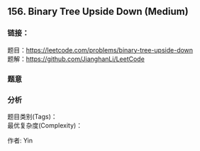 ## 156. Binary Tree Upside Down (Medium)

### **链接**：
题目：https://leetcode.com/problems/binary-tree-upside-down  
题解：https://github.com/JianghanLi/LeetCode

### **题意**



### **分析**  
题目类别(Tags)：  
最优复杂度(Complexity)：  



作者: Yin
